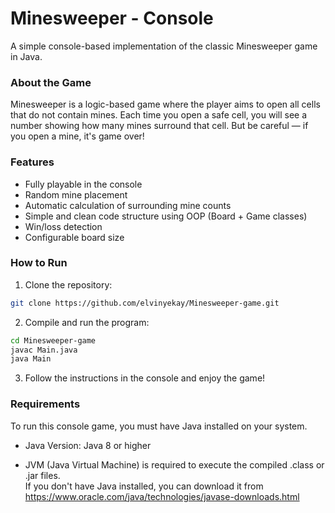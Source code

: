 # Minesweeper - Console

A simple console-based implementation of the classic Minesweeper game in Java.

### About the Game

Minesweeper is a logic-based game where the player aims to open all cells that do not contain mines. Each time you open a safe cell, you will see a number showing how many mines surround that cell. But be careful — if you open a mine, it's game over!

### Features

- Fully playable in the console
- Random mine placement
- Automatic calculation of surrounding mine counts
- Simple and clean code structure using OOP (Board + Game classes)
- Win/loss detection
- Configurable board size


### How to Run

1. Clone the repository:
```bash
git clone https://github.com/elvinyekay/Minesweeper-game.git
```
2. Compile and run the program:

```bash
cd Minesweeper-game
javac Main.java
java Main
```
3. Follow the instructions in the console and enjoy the game!

### Requirements
To run this console game, you must have Java installed on your system.

- Java Version: Java 8 or higher

- JVM (Java Virtual Machine) is required to execute the compiled .class or .jar files. </br>
  If you don't have Java installed, you can download it from
  https://www.oracle.com/java/technologies/javase-downloads.html
